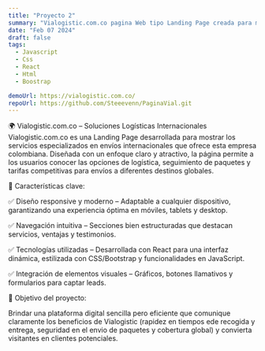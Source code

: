 ```yaml
---
title: "Proyecto 2"
summary: "Vialogistic.com.co pagina Web tipo Landing Page creada para mostrar informacion de servicios que prestan para tus envios internacionales"
date: "Feb 07 2024"
draft: false
tags:
  - Javascript
  - Css
  - React
  - Html
  - Boostrap

demoUrl: https://vialogistic.com.co/
repoUrl: https://github.com/Steeevenn/PaginaVial.git
---
```


🌍 Vialogistic.com.co – Soluciones Logísticas Internacionales
Vialogistic.com.co es una Landing Page desarrollada para mostrar los servicios especializados en envíos internacionales que ofrece esta empresa colombiana. Diseñada con un enfoque claro y atractivo, la página permite a los usuarios conocer las opciones de logística, seguimiento de paquetes y tarifas competitivas para envíos a diferentes destinos globales.

🔹 Características clave:

✅ Diseño responsive y moderno – Adaptable a cualquier dispositivo, garantizando una experiencia óptima en móviles, tablets y desktop.

✅ Navegación intuitiva – Secciones bien estructuradas que destacan servicios, ventajas y testimonios.

✅ Tecnologías utilizadas – Desarrollada con React para una interfaz dinámica, estilizada con CSS/Bootstrap y funcionalidades en JavaScript.

✅ Integración de elementos visuales – Gráficos, botones llamativos y formularios para captar leads.

🚀 Objetivo del proyecto:

Brindar una plataforma digital sencilla pero eficiente que comunique claramente los beneficios de Vialogistic (rapidez en tiempos ede recogida y entrega, seguridad en el envio de paquetes y cobertura global) y convierta visitantes en clientes potenciales.
